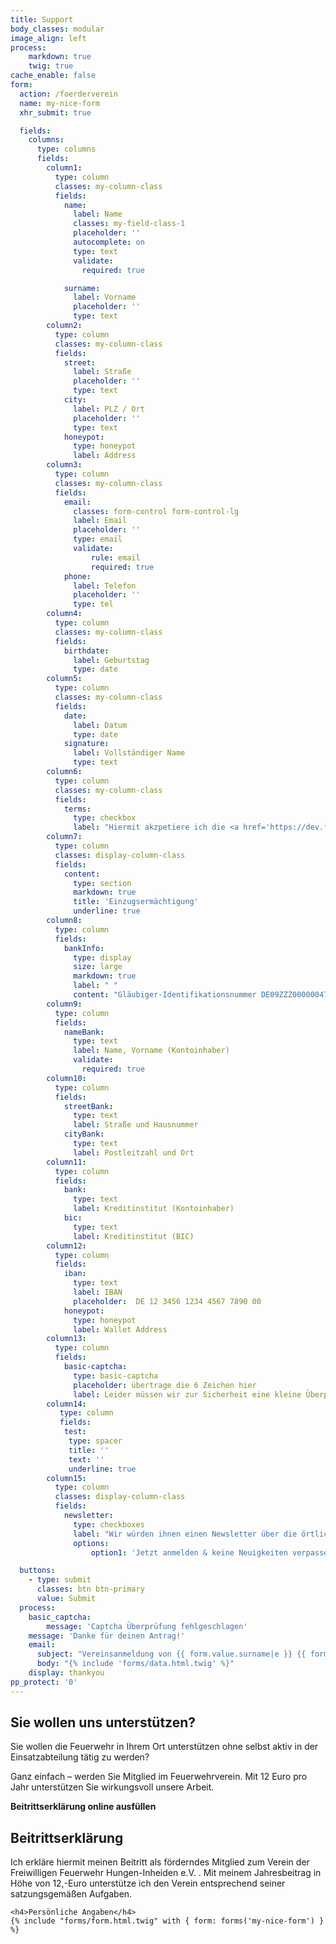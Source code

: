 ```yaml
---
title: Support
body_classes: modular
image_align: left
process:
    markdown: true
    twig: true
cache_enable: false
form:
  action: /foerderverein
  name: my-nice-form
  xhr_submit: true

  fields:
    columns:
      type: columns
      fields:
        column1:
          type: column
          classes: my-column-class
          fields:
            name:
              label: Name
              classes: my-field-class-1
              placeholder: ''
              autocomplete: on
              type: text
              validate:
                required: true

            surname:
              label: Vorname
              placeholder: ''
              type: text
        column2:
          type: column
          classes: my-column-class
          fields:
            street:
              label: Straße
              placeholder: ''
              type: text
            city:
              label: PLZ / Ort
              placeholder: ''
              type: text
            honeypot:
              type: honeypot
              label: Address  
        column3:
          type: column
          classes: my-column-class
          fields:
            email:
              classes: form-control form-control-lg
              label: Email
              placeholder: ''
              type: email
              validate:
                  rule: email
                  required: true
            phone:
              label: Telefon
              placeholder: ''
              type: tel
        column4:
          type: column
          classes: my-column-class
          fields:
            birthdate:
              label: Geburtstag
              type: date
        column5:
          type: column
          classes: my-column-class
          fields:
            date:
              label: Datum
              type: date
            signature:
              label: Vollständiger Name
              type: text
        column6:
          type: column
          classes: my-column-class
          fields:
            terms:
              type: checkbox
              label: "Hiermit akzpetiere ich die <a href='https://dev.ff-inheiden.de/impressum/'>Datenschutzvereinbarung</a>"
        column7:
          type: column
          classes: display-column-class
          fields:
            content:
              type: section
              markdown: true
              title: 'Einzugsermächtigung'
              underline: true
        column8:
          type: column
          fields:
            bankInfo:
              type: display
              size: large
              markdown: true
              label: " "
              content: "Gläubiger-Identifikationsnummer DE09ZZZ00000047531\n\n Mandatsreferenz WIRD SEPARAT MITGETEILT \n\n **SEPA-Lastschriftmandat**\n\n Ich / Wir ermächtige/n den Verein der Freiwilligen Feuerwehr Hungen-Inheiden e.V., Zahlungen von meinem / unserem Konto mittels Lastschrift einzuziehen. Zugleich weise/n ich / wir mein / unser Kreditinstitut an, die vom Verein der Freiwilligen Feuerwehr Hungen-Inheiden e.V. auf mein / unser Konto gezogenen Lastschriften einzulösen. Hinweis: Ich kann / Wir können innerhalb von acht Wochen, beginnend mit dem Belastungsdatum, die Erstattung des belasteten Betrages verlangen. Es gelten dabei die mit meinem / unserem Kreditinstitut vereinbarten Bedingungen"
        column9:
          type: column
          fields:
            nameBank:
              type: text
              label: Name, Vorname (Kontoinhaber)
              validate:
                required: true
        column10:
          type: column
          fields:
            streetBank:
              type: text
              label: Straße und Hausnummer
            cityBank:
              type: text
              label: Postleitzahl und Ort
        column11:
          type: column
          fields:
            bank:
              type: text
              label: Kreditinstitut (Kontoinhaber)
            bic:
              type: text
              label: Kreditinstitut (BIC)
        column12:
          type: column
          fields:
            iban:
              type: text
              label: IBAN
              placeholder:  DE 12 3456 1234 4567 7890 00
            honeypot:
              type: honeypot
              label: Wallet Address
        column13:
          type: column
          fields:
            basic-captcha:
              type: basic-captcha
              placeholder: übertrage die 6 Zeichen hier
              label: Leider müssen wir zur Sicherheit eine kleine Überprüfung machen
        column14:
           type: column
           fields:
            test:
             type: spacer
             title: ''
             text: ''
             underline: true      
        column15:
          type: column
          classes: display-column-class
          fields:
            newsletter:
              type: checkboxes
              label: "Wir würden ihnen einen Newsletter über die örtliche Feuerwehr anbieten, dieser Informiert über anstehende Feierlichkeiten, Events und auch mal wichtige Informationen rund um die Feuerwehr. Möchten Sie diesen erhalten?"
              options:
                  option1: 'Jetzt anmelden & keine Neuigkeiten verpassen!'

  buttons:
    - type: submit
      classes: btn btn-primary
      value: Submit
  process:
    basic_captcha: 
        message: 'Captcha Überprüfung fehlgeschlagen'
    message: 'Danke für deinen Antrag!'
    email:
      subject: "Vereinsanmeldung von {{ form.value.surname|e }} {{ form.value.name|e }}"
      body: "{% include 'forms/data.html.twig' %}"
    display: thankyou
pp_protect: '0'
---
```


## Sie wollen uns unterstützen?

Sie wollen die Feuerwehr in Ihrem Ort unterstützen ohne selbst aktiv in der Einsatzabteilung tätig zu werden?

Ganz einfach – werden Sie Mitglied im Feuerwehrverein. Mit 12 Euro pro Jahr unterstützen Sie wirkungsvoll unsere
Arbeit.  


<div class="accordion form-accordion">
  <input type="checkbox" id="accordion-1" name="accordion-checkbox" hidden>
  <label class="accordion-header" for="accordion-1">
   <i class="fa-solid fa-circle-arrow-right fa-2x mr-1"></i> <strong>Beitrittserklärung online ausfüllen</strong>
  </label>
  <div class="accordion-body">
        <h2>Beitrittserklärung  </h2>
        <span>Ich erkläre hiermit meinen Beitritt als förderndes Mitglied zum Verein der Freiwilligen Feuerwehr Hungen-Inheiden e.V. . Mit meinem Jahresbeitrag in Höhe von 12,-Euro unterstütze ich den Verein entsprechend seiner satzungsgemäßen Aufgaben.</span>
    
    <h4>Persönliche Angaben</h4>
    {% include "forms/form.html.twig" with { form: forms('my-nice-form') } %}
    
  </div>

</div>
 
<script>
    document.querySelectorAll('.accordion-header').forEach(header => {
      header.addEventListener('click', function () {
        const body = this.nextElementSibling;
        body.classList.toggle('open');

        const icon = this.querySelector('i');
        icon.classList.toggle('rotate');
      });
    });
  </script>
